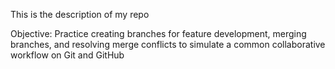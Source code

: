 This is the description of my repo

Objective: Practice creating branches for feature development, merging branches, and resolving merge conflicts to simulate a common collaborative workflow on Git and GitHub